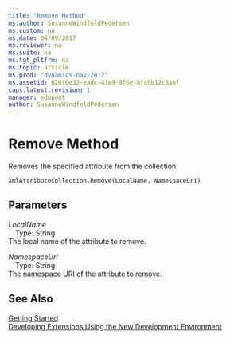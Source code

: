 ```yaml
---
title: "Remove Method"
ms.author: SusanneWindfeldPedersen
ms.custom: na
ms.date: 04/09/2017
ms.reviewer: na
ms.suite: na
ms.tgt_pltfrm: na
ms.topic: article
ms.prod: "dynamics-nav-2017"
ms.assetid: 620f0e32-eadc-43e9-8f6e-8fc0b12c3aaf
caps.latest.revision: 1
manager: edupont
author: SusanneWindfeldPedersen
---
```


# Remove Method
Removes the specified attribute from the collection.  
```  
XmlAttributeCollection.Remove(LocalName, NamespaceUri)  
```  
## Parameters
*LocalName*    
&emsp;Type: String  
The local name of the attribute to remove.  
  
*NamespaceUri*    
&emsp;Type: String  
The namespace URI of the attribute to remove.  
  
## See Also
[Getting Started](../devenv-get-started.md)  
[Developing Extensions Using the New Development Environment](../devenv-dev-overview.md)  
